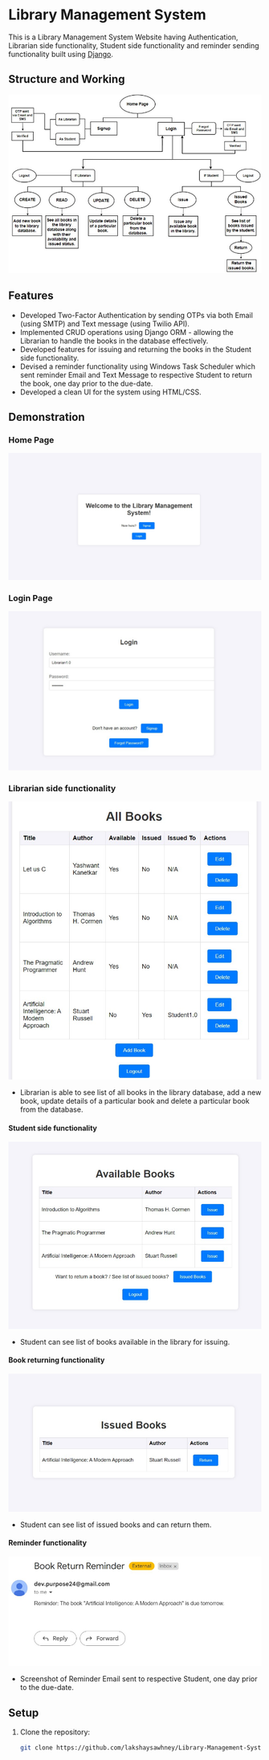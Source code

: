 # Library Management System

This is a Library Management System Website having Authentication, Librarian side functionality, Student side functionality and reminder sending functionality built using [Django](https://www.djangoproject.com/).

## Structure and Working
![Webchart](images/Webchart.jpg)

## Features

- Developed Two-Factor Authentication by sending OTPs via both Email (using SMTP) and Text message (using Twilio API).
- Implemented CRUD operations using Django ORM - allowing the Librarian to handle the books in the database effectively.
- Developed features for issuing and returning the books in the Student side functionality.
- Devised a reminder functionality using Windows Task Scheduler which sent reminder Email and Text Message to respective Student to return the book, one day prior to the due-date.
- Developed a clean UI for the system using HTML/CSS.

## Demonstration 

### Home Page
![Home Page](images/Home_page.jpg)

### Login Page
![Login Page](images/Login_page.jpg)

### Librarian side functionality
![Librarian_page](images/Librarian_page.jpg)
- Librarian is able to see list of all books in the library database, add a new book, update details of a particular book and delete a particular book from the database.

#### Student side functionality
![Student_page](images/Student_page.jpg)
- Student can see list of books available in the library for issuing. 

#### Book returning functionality
![Issued_books](images/Issued_books.jpg)
- Student can see list of issued books and can return them. 

#### Reminder functionality
![Reminder_functionality](images/Reminder_functionality.jpg)
- Screenshot of Reminder Email sent to respective Student, one day prior to the due-date.

## Setup

1. Clone the repository:
   ```sh
   git clone https://github.com/lakshaysawhney/Library-Management-System.git
